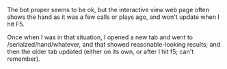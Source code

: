 The bot proper seems to be ok, but the interactive view web page often shows the hand as it was a few calls or plays ago, and won't update when I hit F5.

Once when I was in that situation, I opened a new tab and went to /serialzed/hand/whatever, and that showed reasonable-looking results; and then the older tab updated (either on its own, or after I hit f5; can't remember).
